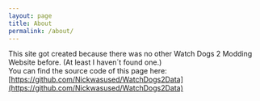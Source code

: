 ```yaml
---
layout: page
title: About
permalink: /about/
---
```


This site got created because there was no other Watch Dogs 2 Modding Website before. (At least I haven´t found one.) <br />
You can find the source code of this page here: [https://github.com/Nickwasused/WatchDogs2Data](https://github.com/Nickwasused/WatchDogs2Data)